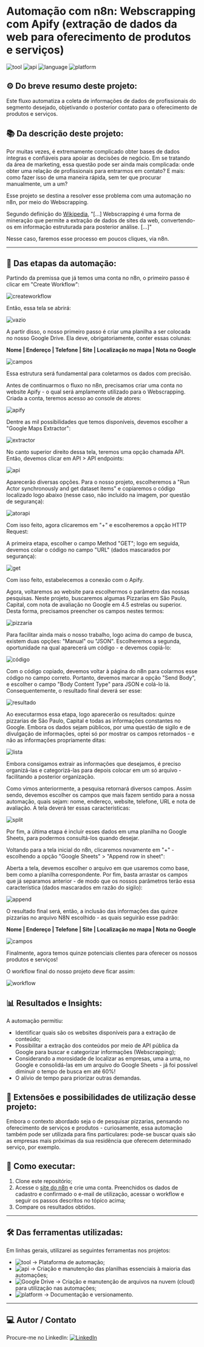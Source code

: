 # Automação com n8n: Webscrapping com Apify (extração de dados da web para oferecimento de produtos e serviços)

![tool](https://img.shields.io/badge/tool-n8n-blue)
![api](https://img.shields.io/badge/API-Google%20Sheets-brightgreen)
![language](https://img.shields.io/badge/language-JavaScript-yellow)
![platform](https://img.shields.io/badge/platform-GitHub-lightgrey)

## ⚙ Do breve resumo deste projeto:

Este fluxo automatiza a coleta de informações de dados de profissionais do segmento desejado, objetivando o posterior contato para o oferecimento de produtos e serviços.

## 📚 Da descrição deste projeto:

Por muitas vezes, é extremamente complicado obter bases de dados íntegras e confiáveis para apoiar as decisões de negócio. Em se tratando da área de marketing, essa questão pode ser ainda mais complicada: onde obter uma relação de profissionais para entrarmos em contato? E mais: como fazer isso de uma maneira rápida, sem ter que procurar manualmente, um a um?

Esse projeto se destina a resolver esse problema com uma automação no n8n, por meio do Webscrapping.

Segundo definição do [Wikipedia](https://pt.wikipedia.org/wiki/Web_scraping), "[...] Webscrapping é uma forma de mineração que permite a extração de dados de sites da web, convertendo-os em informação estruturada para posterior análise. [...]"

Nesse caso, faremos esse processo em poucos cliques, via n8n.

---

## 🔎 Das etapas da automação:

Partindo da premissa que já temos uma conta no n8n, o primeiro passo é clicar em "Create Workflow":

![createworkflow](imagens/workflows.png)

Então, essa tela se abrirá:

![vazio](imagens/fluxo_vazio.png)

A partir disso, o nosso primeiro passo é criar uma planilha a ser colocada no nosso Google Drive. Ela deve, obrigatoriamente, conter essas colunas:

**Nome | Endereço | Telefone | Site | Localização no mapa | Nota no Google**

![campos](imagens/camposexcel.png)

Essa estrutura será fundamental para coletarmos os dados com precisão.

Antes de continuarmos o fluxo no n8n, precisamos criar uma conta no website Apify - o qual será amplamente utilizado para o Webscrapping. Criada a conta, teremos acesso ao console de atores:

![apify](imagens/atoresapify.png)

Dentre as mil possibilidades que temos disponíveis, devemos escolher a "Google Maps Extractor":

![extractor](imagens/mapsextractor.png)

No canto superior direito dessa tela, teremos uma opção chamada API. Então, devemos clicar em API > API endpoints:

![api](imagens/apiendpoints.png)

Aparecerão diversas opções. Para o nosso projeto, escolheremos a "Run Actor synchronously and get dataset items" e copiaremos o código localizado logo abaixo (nesse caso, não incluído na imagem, por questão de segurança):

![atorapi](imagens/atorapi.png)

Com isso feito, agora clicaremos em "+" e escolheremos a opção HTTP Request:

A primeira etapa, escolher o campo Method "GET"; logo em seguida, devemos colar o código no campo "URL" (dados mascarados por segurança):

![get](imagens/requestget.png)

Com isso feito, estabelecemos a conexão com o Apify.

Agora, voltaremos ao website para escolhermos o parâmetro das nossas pesquisas. Neste projeto, buscaremos algumas Pizzarias em São Paulo, Capital, com nota de avaliação no Google em 4.5 estrelas ou superior. Desta forma, precisamos preencher os campos nestes termos:

![pizzaria](imagens/pizzariaapi.png)

Para facilitar ainda mais o nosso trabalho, logo acima do campo de busca, existem duas opções: "Manual" ou "JSON". Escolheremos a segunda, oportunidade na qual aparecerá um código - e devemos copiá-lo:

![código](imagens/JSON.png)

Com o código copiado, devemos voltar à página do n8n para colarmos esse código no campo correto. Portanto, devemos marcar a opção "Send Body", e escolher o campo "Body Content Type" para JSON e colá-lo lá. Consequentemente, o resultado final deverá ser esse:

![resultado](imagens/httprequestfinal.png)

Ao executarmos essa etapa, logo aparecerão os resultados: quinze pizzarias de São Paulo, Capital e todas as informações constantes no Google. Embora os dados sejam públicos, por uma questão de sigilo e de divulgação de informações, optei só por mostrar os campos retornados - e não as informações propriamente ditas:

![lista](imagens/listapizzarias.png)

Embora consigamos extrair as informações que desejamos, é preciso organizá-las e categorizá-las para depois colocar em um só arquivo - facilitando a posterior organização.

Como vimos anteriormente, a pesquisa retornará diversos campos. Assim sendo, devemos escolher os campos que mais fazem sentido para a nossa automação, quais sejam: nome, endereço, website, telefone, URL e nota de avaliação. A tela deverá ter essas características:

![split](imagens/split.png)

Por fim, a última etapa é incluir esses dados em uma planilha no Google Sheets, para podermos consultá-los quando desejar.

Voltando para a tela inicial do n8n, clicaremos novamente em "+" - escolhendo a opção "Google Sheets" > "Append row in sheet":

Aberta a tela, devemos escolher o arquivo em que usaremos como base, bem como a planilha correspondente. Por fim, basta arrastar os campos que já separamos anterior - de modo que os nossos parâmetros terão essa característica (dados mascarados em razão do sigilo):

![append](imagens/append.png)

O resultado final será, então, a inclusão das informações das quinze pizzarias no arquivo N8N escolhido - as quais seguirão esse padrão:

**Nome | Endereço | Telefone | Site | Localização no mapa | Nota no Google**

![campos](imagens/camposexcel.png)

Finalmente, agora temos quinze potenciais clientes para oferecer os nossos produtos e serviços!

O workflow final do nosso projeto deve ficar assim:

![workflow](imagens/workflow_final.png)

## 📊 Resultados e Insights:

A automação permitiu:

- Identificar quais são os websites disponíveis para a extração de conteúdo;
- Possibilitar a extração dos conteúdos por meio de API pública da Google para buscar e categorizar informações (Webscrapping);
- Considerando a morosidade de localizar as empresas, uma a uma, no Google e consolidá-las em um arquivo do Google Sheets - já foi possível diminuir o tempo de busca em até 60%!
- O alívio de tempo para priorizar outras demandas.

## 🔔 Extensões e possibilidades de utilização desse projeto:

Embora o contexto abordado seja o de pesquisar pizzarias, pensando no oferecimento de serviços e produtos - curiosamente, essa automação também pode ser utilizada para fins particulares: pode-se buscar quais são as empresas mais próximas da sua residência que oferecem determinado serviço, por exemplo.

## 🚀 Como executar:

1. Clone este repositório;
2. Acesse o [site do n8n](https://n8n.io/) e crie uma conta. Preenchidos os dados de cadastro e confirmado o e-mail de utilização, acessar o workflow e seguir os passos descritos no tópico acima;
3. Compare os resultados obtidos.

---

## 🛠 Das ferramentas utilizadas:

Em linhas gerais, utilizarei as seguintes ferramentas nos projetos:

- ![tool](https://img.shields.io/badge/tool-n8n-blue) → Plataforma de automação;
- ![api](https://img.shields.io/badge/API-Google%20Sheets-brightgreen) → Criação e manutenção das planilhas essenciais à maioria das automações;
- ![Google Drive](https://img.shields.io/badge/Google%20Drive-Storage-yellowgreen?logo=googledrive&logoColor=white) → Criação e manutenção de arquivos na nuvem (cloud) para utilização nas automações;
- ![platform](https://img.shields.io/badge/platform-GitHub-lightgrey) → Documentação e versionamento.

---

## 💻 Autor / Contato

Procure-me no LinkedIn: [![LinkedIn](https://img.shields.io/badge/LinkedIn-0077B5?style=for-the-badge&logo=linkedin&logoColor=white)](https://www.linkedin.com/in/ricardogarcia56/)
